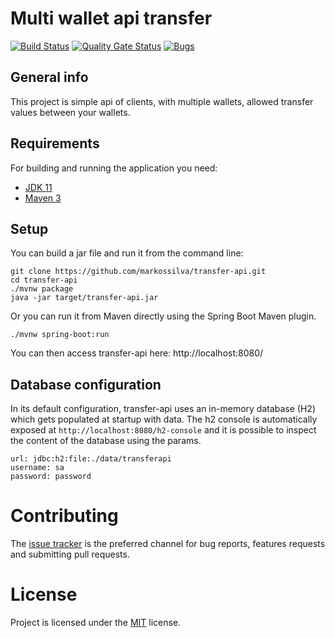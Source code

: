 # Multi wallet api transfer

[![Build Status](https://app.travis-ci.com/kyriosdata/exemplo.svg)](https://app.travis-ci.com/markossilva/transfer-api.svg?branch=main)
[![Quality Gate Status](https://sonarcloud.io/api/project_badges/measure?project=markossilva_transfer-api&metric=alert_status)](https://sonarcloud.io/summary/new_code?id=markossilva_transfer-api)
[![Bugs](https://sonarcloud.io/api/project_badges/measure?project=markossilva_transfer-api&metric=bugs)](https://sonarcloud.io/summary/new_code?id=markossilva_transfer-api)

## General info
This project is simple api of clients, with multiple wallets, allowed transfer values between your wallets.

## Requirements

For building and running the application you need:

- [JDK 11](https://www.oracle.com/java/technologies/downloads/#java11)
- [Maven 3](https://maven.apache.org)

## Setup
You can build a jar file and run it from the command line:
```
git clone https://github.com/markossilva/transfer-api.git
cd transfer-api
./mvnw package
java -jar target/transfer-api.jar
```
Or you can run it from Maven directly using the Spring Boot Maven plugin.
```
./mvnw spring-boot:run
```
You can then access transfer-api here: http://localhost:8080/
## Database configuration

In its default configuration, transfer-api uses an in-memory database (H2) which
gets populated at startup with data. The h2 console is automatically exposed at `http://localhost:8080/h2-console`
and it is possible to inspect the content of the database using the params.

```
url: jdbc:h2:file:./data/transferapi
username: sa
password: password
```

# Contributing

The [issue tracker](https://github.com/markossilva/transfer-api/issues) is the preferred channel for bug reports, features requests and submitting pull requests.

# License

Project is licensed under the [MIT](LICENSE) license.



